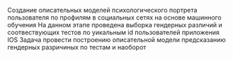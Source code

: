 Создание описательных моделей психологического портрета пользователя по профилям в социальных сетях на основе машинного обучения
На данном этапе проведена выборка гендерных различий и соотвествующих тестов по уикальным id пользователей приложения IOS
 Задача провести построению описательной модели предсказанию гендерных разричиных по тестам и наоборот
